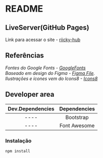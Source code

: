 # README
## LiveServer(GitHub Pages)
Link para acessar o site - [riicky-hub](https://riicky-hub.github.io/Portfolio/)

## Referências

_Fontes do Google Fonts - [GoogleFonts](https://fonts.google.com/)_  
_Baseado em design do Figma -  [Figma File](https://www.figma.com/file/8RvQggmn0Kg8IpS29vJcDA/PORTFOLIO-DESIGN-KIT-Community)._  
_Ilustrações e ícones vem do Icons8 - [Icons8](https://icons8.com/)_

## Developer area

| Dev.Dependencies | Dependencies |
|:-------------:|:-------------:|
| ---- | Bootstrap |
| ---- | Font Awesome |

### Instalação

```
npm install
```
